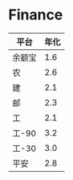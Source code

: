 # Finance


|平台|年化|
|---|---|
|余额宝|1.6|
|农|2.6|
|建|2.1|
|邮|2.3|
|工|2.1|
|工-90|3.2|
|工-30|3.0|
|平安|2.8|
